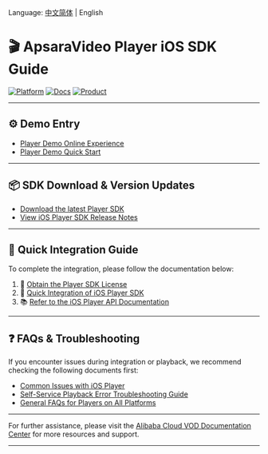 Language: [中文简体](README.md) | English

# **🎬 ApsaraVideo Player iOS SDK Guide**

[![Platform](https://img.shields.io/badge/Platform-iOS-brightgreen)](https://www.apple.com/ios/) [![Docs](https://img.shields.io/badge/Docs-AliPlayer-blue?logo=aliyun)](https://www.alibabacloud.com/help/en/vod/developer-reference/apsaravideo-player-sdk-for-ios/) [![Product](https://img.shields.io/badge/Product-VOD-FF6A00)](https://www.alibabacloud.com/en/product/apsaravideo-for-vod)

------

## **⚙️ Demo Entry**

- [Player Demo Online Experience](https://www.alibabacloud.com/help/en/vod/developer-reference/demo-for-mediabox-sdk)
- [Player Demo Quick Start](../README-EN.md)

---

## **📦 SDK Download & Version Updates**

- [Download the latest Player SDK](https://www.alibabacloud.com/help/en/vod/developer-reference/sdk-download)
- [View iOS Player SDK Release Notes](https://www.alibabacloud.com/help/en/vod/developer-reference/release-notes-for-apsaravideo-player-sdk-for-ios)

------

## **🚀 Quick Integration Guide**

To complete the integration, please follow the documentation below:

1. 🔐 [Obtain the Player SDK License](https://www.alibabacloud.com/help/en/vod/developer-reference/obtain-the-player-sdk-license)
2. 🚀 [Quick Integration of iOS Player SDK](https://www.alibabacloud.com/help/en/vod/developer-reference/quick-integration)
3. 📚 [Refer to the iOS Player API Documentation](https://www.alibabacloud.com/help/en/vod/developer-reference/api-references-ios-player)

------

## **❓ FAQs & Troubleshooting**

If you encounter issues during integration or playback, we recommend checking the following documents first:

- [Common Issues with iOS Player](https://www.alibabacloud.com/help/en/vod/developer-reference/faq-about-apsaravideo-player-sdk-for-ios)
- [Self-Service Playback Error Troubleshooting Guide](https://www.alibabacloud.com/help/en/vod/developer-reference/troubleshoot-playback-errors)
- [General FAQs for Players on All Platforms](https://www.alibabacloud.com/help/en/vod/developer-reference/faq-about-apsaravideo-player-sdk)

------

For further assistance, please visit the [Alibaba Cloud VOD Documentation Center](https://www.alibabacloud.com/help/en/vod/) for more resources and support.

------

